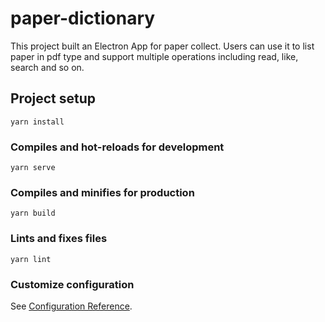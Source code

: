 # paper-dictionary

This project built an Electron App for paper collect.
Users can use it to list paper in pdf type and support multiple operations including read, like, search and so on.


## Project setup

```
yarn install
```

### Compiles and hot-reloads for development

```
yarn serve
```

### Compiles and minifies for production

```
yarn build
```

### Lints and fixes files

```
yarn lint
```

### Customize configuration

See [Configuration Reference](https://cli.vuejs.org/config/).
